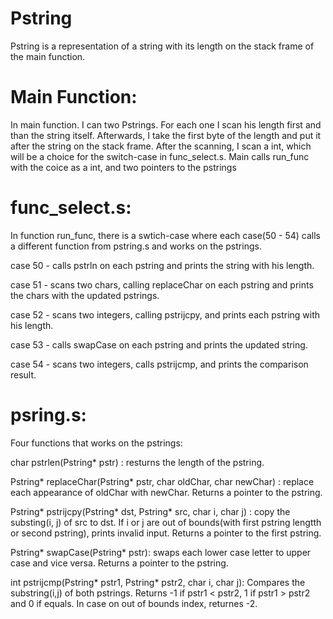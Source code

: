 # Pstring
Pstring is a representation of a string with its length on the stack frame of the main function.

# Main Function:
In main function. I can two Pstrings. For each one I scan his length first and than the string itself. Afterwards, I take the first byte of the length and put it after the string on the stack frame.
After the scanning, I scan a int, which will be a choice for the switch-case in func_select.s. Main calls run_func
with the coice as a int, and two pointers to the pstrings

# func_select.s:
In function run_func, there is a swtich-case where each case(50 - 54) calls a different function from pstring.s and works on the pstrings.

case 50 - calls pstrln on each pstring and prints the string with his length.

case 51 - scans two chars, calling replaceChar on each pstring and prints the chars with the updated pstrings.

case 52 - scans two integers, calling pstrijcpy, and prints each pstring with his length.

case 53 - calls swapCase on each pstring and prints the updated string.

case 54 - scans two integers, calls pstrijcmp, and prints the comparison result.

# psring.s:
Four functions that works on the pstrings:

char pstrlen(Pstring* pstr) : resturns the length of the pstring.

Pstring* replaceChar(Pstring* pstr, char oldChar, char newChar) : replace each appearance of oldChar with newChar. Returns a pointer to the pstring.

Pstring* pstrijcpy(Pstring* dst, Pstring* src, char i, char j) : copy the substing(i, j) of src to dst. If i or j are out of bounds(with first pstring lengtth or second pstring), prints invalid input. Returns a pointer to the first pstring.

Pstring* swapCase(Pstring* pstr): swaps each lower case letter to upper case and vice versa. Returns a pointer to the pstring.

int pstrijcmp(Pstring* pstr1, Pstring* pstr2, char i, char j): Compares the substring(i,j) of both pstrings. Returns -1 if pstr1 < pstr2, 1 if pstr1 > pstr2 and 0 if equals. In case on out of bounds index, returnes -2.






